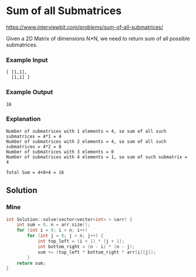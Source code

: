 # Sum of all Submatrices

https://www.interviewbit.com/problems/sum-of-all-submatrices/

Given a 2D Matrix of dimensions N*N, we need to return sum of all possible submatrices.

### Example Input
```
[ [1,1],
  [1,1] ]
```
### Example Output
```
16
```

### Explanation

```
Number of submatrices with 1 elements = 4, so sum of all such submatrices = 4*1 = 4
Number of submatrices with 2 elements = 4, so sum of all such submatrices = 4*2 = 8
Number of submatrices with 3 elements = 0
Number of submatrices with 4 elements = 1, so sum of such submatrix = 4

Total Sum = 4+8+4 = 16
```
## Solution
### Mine
```cpp
int Solution::solve(vector<vector<int> > &arr) {
    int sum = 0, n = arr.size();
    for (int i = 0; i < n; i++) 
        for (int j = 0; j < n; j++) { 
            int top_left = (i + 1) * (j + 1); 
            int bottom_right = (n - i) * (n - j); 
            sum += (top_left * bottom_right * arr[i][j]); 
        }
    return sum;
}
```

